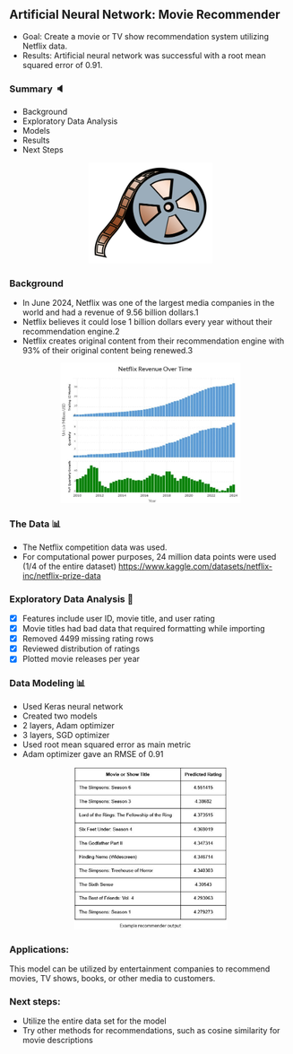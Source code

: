 ## Artificial Neural Network: Movie Recommender
* Goal: Create a movie or TV show recommendation system utilizing Netflix data.
* Results: Artificial neural network was successful with a root mean squared error of 0.91.

### Summary :speaker:
* Background
* Exploratory Data Analysis
* Models
* Results
* Next Steps

<div align="center">
  <a href="https://github.com/jedh2/movie_recommender">
    <img src="images/movie.jpeg" alt="Logo" width="220" height="180">
  </a>
</div>

### Background 
* In June 2024, Netflix was one of the largest media companies in the world and had a revenue of 9.56 billion dollars.1
* Netflix believes it could lose 1 billion dollars every year without their recommendation engine.2
* Netflix creates original content from their recommendation engine with 93% of their original content being renewed.3

<div align="center">
  <a href="https://github.com/jedh2/movie_recommender">
    <img src="images/revenue.jpg" alt="Logo" width="322" height="250">
  </a>
</div>

### The Data :bar_chart:
* The Netflix competition data was used.
* For computational power purposes, 24 million data points were used (1/4 of the entire dataset)
https://www.kaggle.com/datasets/netflix-inc/netflix-prize-data

### Exploratory Data Analysis :paperclip: 
- [x] Features include user ID, movie title, and user rating
- [x] Movie titles had bad data that required formatting while importing
- [x] Removed 4499 missing rating rows
- [x] Reviewed distribution of ratings
- [x] Plotted movie releases per year

### Data Modeling :bar_chart:
* Used Keras neural network
* Created two models
* 2 layers, Adam optimizer
* 3 layers, SGD optimizer
* Used root mean squared error as main metric
* Adam optimizer gave an RMSE of 0.91 

<div align="center">
  <a href="https://github.com/jedh2/movie_recommender">
    <img src="images/results.jpg" alt="Logo" width="274" height="290">
  </a>
</div>

### Applications:
This model can be utilized by entertainment companies to recommend movies, TV shows, books, or other media to customers.

### Next steps:
* Utilize the entire data set for the model
* Try other methods for recommendations, such as cosine similarity for movie descriptions





 


















